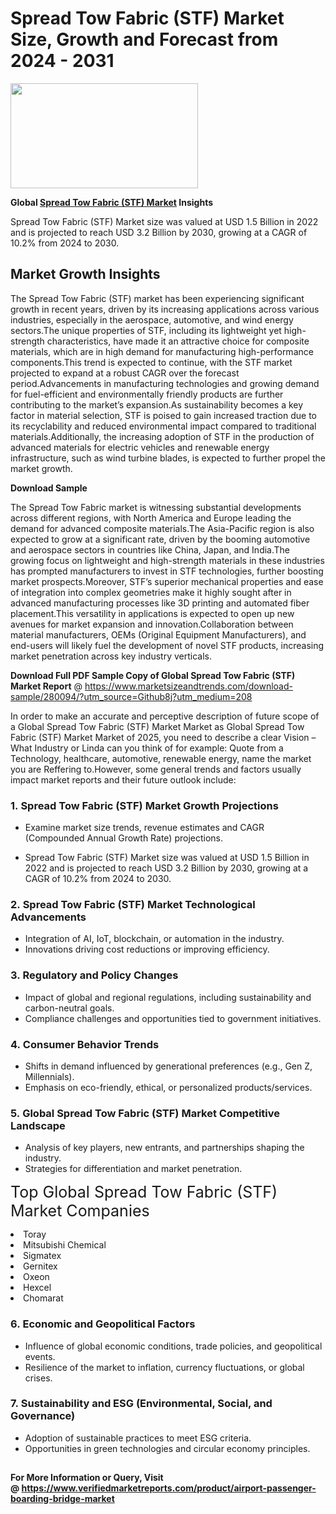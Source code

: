 <H1>Spread Tow Fabric (STF) Market Size, Growth and Forecast from 2024 - 2031</H1><img class="aligncenter size-medium wp-image-584254" src="https://thirdeyenews.in/wp-content/uploads/2024/09/Global-Market-Research-300x168.jpeg" alt="" width="300" height="168" /><p><strong>Global&nbsp;<a href="https://www.marketsizeandtrends.com/download-sample/280094/?utm_source=Github8j?utm_medium=208">Spread Tow Fabric (STF) Market</a> Insights</strong></p><p>Spread Tow Fabric (STF) Market size was valued at USD 1.5 Billion in 2022 and is projected to reach USD 3.2 Billion by 2030, growing at a CAGR of 10.2% from 2024 to 2030.</p><p><h2>Market Growth Insights</h2> <p>The Spread Tow Fabric (STF) market has been experiencing significant growth in recent years, driven by its increasing applications across various industries, especially in the aerospace, automotive, and wind energy sectors.The unique properties of STF, including its lightweight yet high-strength characteristics, have made it an attractive choice for composite materials, which are in high demand for manufacturing high-performance components.This trend is expected to continue, with the STF market projected to expand at a robust CAGR over the forecast period.Advancements in manufacturing technologies and growing demand for fuel-efficient and environmentally friendly products are further contributing to the market’s expansion.As sustainability becomes a key factor in material selection, STF is poised to gain increased traction due to its recyclability and reduced environmental impact compared to traditional materials.Additionally, the increasing adoption of STF in the production of advanced materials for electric vehicles and renewable energy infrastructure, such as wind turbine blades, is expected to further propel the market growth.</p> <p><strong>Download Sample</strong></p> <p>The Spread Tow Fabric market is witnessing substantial developments across different regions, with North America and Europe leading the demand for advanced composite materials.The Asia-Pacific region is also expected to grow at a significant rate, driven by the booming automotive and aerospace sectors in countries like China, Japan, and India.The growing focus on lightweight and high-strength materials in these industries has prompted manufacturers to invest in STF technologies, further boosting market prospects.Moreover, STF’s superior mechanical properties and ease of integration into complex geometries make it highly sought after in advanced manufacturing processes like 3D printing and automated fiber placement.This versatility in applications is expected to open up new avenues for market expansion and innovation.Collaboration between material manufacturers, OEMs (Original Equipment Manufacturers), and end-users will likely fuel the development of novel STF products, increasing market penetration across key industry verticals.</p> <p><span class=""><strong>Download Full PDF Sample Copy of Global Spread Tow Fabric (STF) Market Report</strong> @ <a href="https://www.marketsizeandtrends.com/download-sample/280094/?utm_source=Github8j?utm_medium=208" target="_blank">https://www.marketsizeandtrends.com/download-sample/280094/?utm_source=Github8j?utm_medium=208</a></span></p><p>In order to make an accurate and perceptive description of future scope of a Global&nbsp;Spread Tow Fabric (STF) Market Market as Global&nbsp;Spread Tow Fabric (STF) Market Market of 2025, you need to describe a clear Vision &ndash; What Industry or Linda can you think of for example: Quote from a Technology, healthcare, automotive, renewable energy, name the market you are Reffering to.However, some general trends and factors usually impact market reports and their future outlook include:</p><h3>1.&nbsp;<strong>Spread Tow Fabric (STF) Market Growth Projections</strong></h3><ul><li>Examine market size trends, revenue estimates and CAGR (Compounded Annual Growth Rate) projections.</li><li><p>Spread Tow Fabric (STF) Market size was valued at USD 1.5 Billion in 2022 and is projected to reach USD 3.2 Billion by 2030, growing at a CAGR of 10.2% from 2024 to 2030.</p></li></ul><h3>2.&nbsp;<strong>Spread Tow Fabric (STF) Market Technological Advancements</strong></h3><ul><li>Integration of AI, IoT, blockchain, or automation in the industry.</li><li>Innovations driving cost reductions or improving efficiency.</li></ul><h3>3.&nbsp;<strong>Regulatory and Policy Changes</strong></h3><ul><li>Impact of global and regional regulations, including sustainability and carbon-neutral goals.</li><li>Compliance challenges and opportunities tied to government initiatives.</li></ul><h3>4.&nbsp;<strong>Consumer Behavior Trends</strong></h3><ul><li>Shifts in demand influenced by generational preferences (e.g., Gen Z, Millennials).</li><li>Emphasis on eco-friendly, ethical, or personalized products/services.</li></ul><h3>5.&nbsp;<strong>Global Spread Tow Fabric (STF) Market Competitive Landscape</strong></h3><ul><li>Analysis of key players, new entrants, and partnerships shaping the industry.</li><li>Strategies for differentiation and market penetration.</li></ul><p data-pm-slice="1 1 []"><span style="color: inherit; font-family: inherit; font-size: 25px;">Top Global Spread Tow Fabric (STF) Market Companies</span></p><div class="" data-test-id=""><p><li>Toray</li><li> Mitsubishi Chemical</li><li> Sigmatex</li><li> Gernitex</li><li> Oxeon</li><li> Hexcel</li><li> Chomarat</li></p></div><h3>6.&nbsp;<strong>Economic and Geopolitical Factors</strong></h3><ul><li>Influence of global economic conditions, trade policies, and geopolitical events.</li><li>Resilience of the market to inflation, currency fluctuations, or global crises.</li></ul><h3>7.&nbsp;<strong>Sustainability and ESG (Environmental, Social, and Governance)</strong></h3><ul><li>Adoption of sustainable practices to meet ESG criteria.</li><li>Opportunities in green technologies and circular economy principles.</li></ul><h2><strong style="font-size: 14px;">For More Information or Query, Visit @&nbsp;</strong><a style="background-color: #ffffff; font-size: 14px;" href="https://www.marketsizeandtrends.com/report/spread-tow-fabric-stf-market/" target="_blank">https://www.verifiedmarketreports.com/product/airport-passenger-boarding-bridge-market</a></h2>